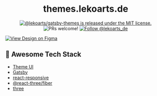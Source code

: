 <h1 align="center">
  themes.lekoarts.de
</h1>

<p align="center">
  <a href="https://github.com/LekoArts/gatsby-themes/blob/main/LICENSE">
    <img src="https://img.shields.io/badge/license-MIT-blue.svg" alt="@lekoarts/gatsby-themes is released under the MIT license." />
  </a>
  <img src="https://img.shields.io/badge/PRs-welcome-brightgreen.svg" alt="PRs welcome!" />
  <a href="https://twitter.com/intent/follow?screen_name=lekoarts_de">
    <img src="https://img.shields.io/twitter/follow/lekoarts_de.svg?label=Follow%20@lekoarts_de" alt="Follow @lekoarts_de" />
  </a>
</p>

[![View Design on Figma](https://img.lekoarts.de/gatsby/view_design.svg)](https://www.figma.com/file/Dmmvz9AkTAT5HPVvWbgGlJsK/themes.lekoarts.de?node-id=5%3A63)

## 🎉 Awesome Tech Stack

- [Theme UI](https://theme-ui.com/)
- [Gatsby](https://www.gatsbyjs.com/)
- [react-responsive](https://github.com/contra/react-responsive)
- [@react-three/fiber](https://github.com/pmndrs/react-three-fiber)
- [three](http://threejs.org)
